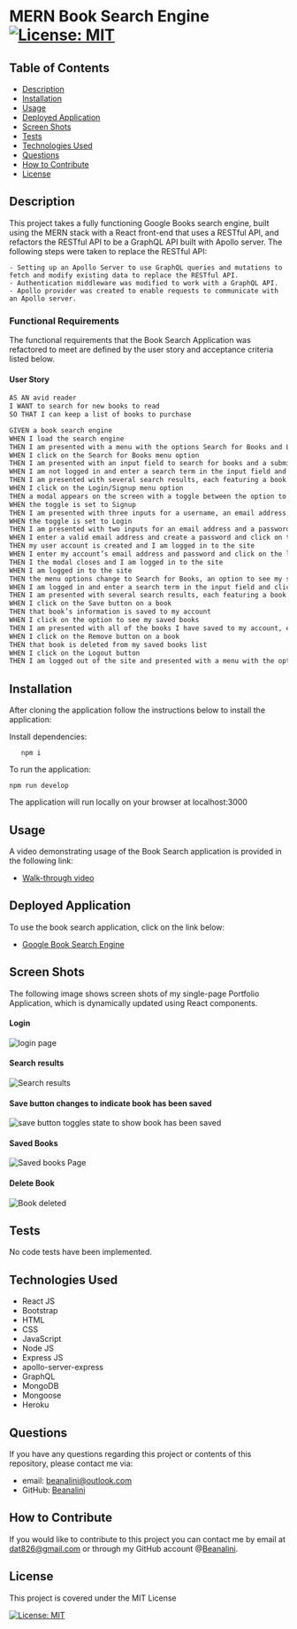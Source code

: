 # MERN Book Search Engine [![License: MIT](https://img.shields.io/badge/License-MIT-yellow.svg)](https://opensource.org/licenses/MIT)  
  
  ## Table of Contents  
  * [Description](#description)
  * [Installation](#installation)
  * [Usage](#usage)
  * [Deployed Application](#walk-through-video)
  * [Screen Shots](#screen-shots)
  * [Tests](#tests)
  * [Technologies Used](#technologies-used)
  * [Questions](#questions) 
  * [How to Contribute](#how-to-contribute)   
  * [License](#license)
  
  ## Description

  This project takes a fully functioning Google Books search engine,  built using the MERN stack with a React front-end that uses a  RESTful API, and refactors  the RESTful API to be a GraphQL API built with Apollo server.  The following steps were taken to replace the RESTful API:

    - Setting up an Apollo Server to use GraphQL queries and mutations to fetch and modify existing data to replace the RESTful API.
    - Authentication middleware was modified to work with a GraphQL API.
    - Apollo provider was created to enable requests to communicate with an Apollo server.
    

     
         
  ### Functional Requirements

  The functional requirements that the Book Search Application was refactored to meet are defined by the user story and acceptance criteria listed below.  

  #### User Story

  ```md
AS AN avid reader
I WANT to search for new books to read
SO THAT I can keep a list of books to purchase
```
 

```md
GIVEN a book search engine
WHEN I load the search engine
THEN I am presented with a menu with the options Search for Books and Login/Signup and an input field to search for books and a submit button
WHEN I click on the Search for Books menu option
THEN I am presented with an input field to search for books and a submit button
WHEN I am not logged in and enter a search term in the input field and click the submit button
THEN I am presented with several search results, each featuring a book’s title, author, description, image, and a link to that book on the Google Books site
WHEN I click on the Login/Signup menu option
THEN a modal appears on the screen with a toggle between the option to log in or sign up
WHEN the toggle is set to Signup
THEN I am presented with three inputs for a username, an email address, and a password, and a signup button
WHEN the toggle is set to Login
THEN I am presented with two inputs for an email address and a password and login button
WHEN I enter a valid email address and create a password and click on the signup button
THEN my user account is created and I am logged in to the site
WHEN I enter my account’s email address and password and click on the login button
THEN I the modal closes and I am logged in to the site
WHEN I am logged in to the site
THEN the menu options change to Search for Books, an option to see my saved books, and Logout
WHEN I am logged in and enter a search term in the input field and click the submit button
THEN I am presented with several search results, each featuring a book’s title, author, description, image, and a link to that book on the Google Books site and a button to save a book to my account
WHEN I click on the Save button on a book
THEN that book’s information is saved to my account
WHEN I click on the option to see my saved books
THEN I am presented with all of the books I have saved to my account, each featuring the book’s title, author, description, image, and a link to that book on the Google Books site and a button to remove a book from my account
WHEN I click on the Remove button on a book
THEN that book is deleted from my saved books list
WHEN I click on the Logout button
THEN I am logged out of the site and presented with a menu with the options Search for Books and Login/Signup and an input field to search for books and a submit button  
```

  ## Installation
  
  After cloning the application follow the instructions below to install the application:

    
  Install dependencies:

       npm i

  To run the application:

    npm run develop
  
  The application will run locally on your browser at localhost:3000

 ## Usage

  A  video demonstrating usage of  the Book Search application is provided in the following link: 

  - [Walk-through video](https://watch.screencastify.com/v/f9uDmVvqOAYWbqmj35Vc)



  
  
 ## Deployed Application

 To use the book search application, click on the link below:

  - [Google Book Search Engine](https://murmuring-harbor-84231.herokuapp.com/)
 

   

   

  ## Screen Shots

The following image shows screen shots of my single-page Portfolio Application, which is dynamically updated using React components. 

#### Login


 ![login page](./assets/images/login.png)

 #### Search results

 ![Search results](./assets/images/search-results.png)


#### Save button changes to indicate book has been saved
 ![save button toggles state to show book has been saved](./assets/images/saving-book.png)

#### Saved Books

 ![Saved books Page](./assets/images/saved-books.png)

 #### Delete Book

 ![Book deleted](./assets/images/book-deleted.png)


 



  ## Tests
  No code tests have been implemented.

  ## Technologies Used
  - React JS
  - Bootstrap
  - HTML
  - CSS
  - JavaScript
  - Node JS
  - Express JS
  - apollo-server-express
  - GraphQL
  - MongoDB
  - Mongoose
  - Heroku
  
    
 
  ## Questions
  If you have any questions regarding this project or contents of this repository, please contact me via:
  
  - email: beanalini@outlook.com
  - GitHub: [Beanalini](https://github.com/Beanalini)  


  
  ## How to Contribute
  If you would like to contribute to this project you can contact me by email at dat826@gmail.com or through my GitHub account   @[Beanalini](https://github.com/Beanalini).
  

  ## License
  This project is covered under the MIT License  
  
  [![License: MIT](https://img.shields.io/badge/License-MIT-yellow.svg)](https://opensource.org/licenses/MIT) 
  